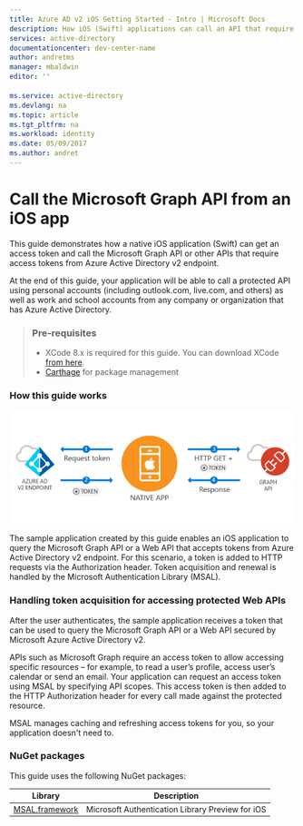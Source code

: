 ```yaml
---
title: Azure AD v2 iOS Getting Started - Intro | Microsoft Docs
description: How iOS (Swift) applications can call an API that require access tokens by Azure Active Directory v2 endpoint    
services: active-directory
documentationcenter: dev-center-name
author: andretms
manager: mbaldwin
editor: ''

ms.service: active-directory   
ms.devlang: na
ms.topic: article
ms.tgt_pltfrm: na
ms.workload: identity
ms.date: 05/09/2017
ms.author: andret
---
```


# Call the Microsoft Graph API from an iOS app

This guide demonstrates how a native iOS application (Swift) can get an access token and call the Microsoft Graph API or other APIs that require access tokens from Azure Active Directory v2 endpoint.

At the end of this guide, your application will be able to call a protected API using personal accounts (including outlook.com, live.com, and others) as well as work and school accounts from any company or organization that has Azure Active Directory.

> ### Pre-requisites
> - XCode 8.x is required for this guide. You can download XCode [from here](https://geo.itunes.apple.com/us/app/xcode/id497799835?mt=12 "XCode Download URL").
> - [Carthage](https://github.com/Carthage/Carthage) for package management

### How this guide works

![How this guide works](media/active-directory-mobileanddesktopapp-ios-introduction/iosintro.png)

The sample application created by this guide enables an iOS application to query the Microsoft Graph API or a Web API that accepts tokens from Azure Active Directory v2 endpoint. For this scenario, a token is added to HTTP requests via the Authorization header. Token acquisition and renewal is handled by the Microsoft Authentication Library (MSAL).


### Handling token acquisition for accessing protected Web APIs

After the user authenticates, the sample application receives a token that can be used to query the Microsoft Graph API or a Web API secured by Microsoft Azure Active Directory v2.

APIs such as Microsoft Graph require an access token to allow accessing specific resources – for example, to read a user’s profile, access user’s calendar or send an email. Your application can request an access token using MSAL by specifying API scopes. This access token is then added to the HTTP Authorization header for every call made against the protected resource.

MSAL manages caching and refreshing access tokens for you, so your application doesn't need to.


### NuGet packages

This guide uses the following NuGet packages:

|Library|Description|
|---|---|
|[MSAL.framework](https://github.com/AzureAD/microsoft-authentication-library-for-objc)|Microsoft Authentication Library Preview for iOS|

